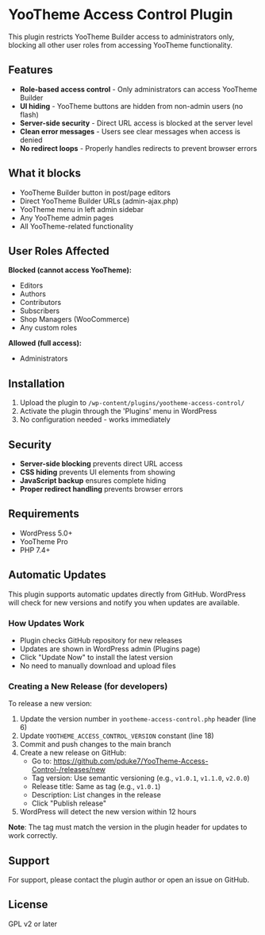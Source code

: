 # YooTheme Access Control Plugin

This plugin restricts YooTheme Builder access to administrators only, blocking all other user roles from accessing YooTheme functionality.

## Features

- **Role-based access control** - Only administrators can access YooTheme Builder
- **UI hiding** - YooTheme buttons are hidden from non-admin users (no flash)
- **Server-side security** - Direct URL access is blocked at the server level
- **Clean error messages** - Users see clear messages when access is denied
- **No redirect loops** - Properly handles redirects to prevent browser errors

## What it blocks

- YooTheme Builder button in post/page editors
- Direct YooTheme Builder URLs (admin-ajax.php)
- YooTheme menu in left admin sidebar
- Any YooTheme admin pages
- All YooTheme-related functionality

## User Roles Affected

**Blocked (cannot access YooTheme):**
- Editors
- Authors
- Contributors
- Subscribers
- Shop Managers (WooCommerce)
- Any custom roles

**Allowed (full access):**
- Administrators

## Installation

1. Upload the plugin to `/wp-content/plugins/yootheme-access-control/`
2. Activate the plugin through the 'Plugins' menu in WordPress
3. No configuration needed - works immediately

## Security

- **Server-side blocking** prevents direct URL access
- **CSS hiding** prevents UI elements from showing
- **JavaScript backup** ensures complete hiding
- **Proper redirect handling** prevents browser errors

## Requirements

- WordPress 5.0+
- YooTheme Pro
- PHP 7.4+

## Automatic Updates

This plugin supports automatic updates directly from GitHub. WordPress will check for new versions and notify you when updates are available.

### How Updates Work

- Plugin checks GitHub repository for new releases
- Updates are shown in WordPress admin (Plugins page)
- Click "Update Now" to install the latest version
- No need to manually download and upload files

### Creating a New Release (for developers)

To release a new version:

1. Update the version number in `yootheme-access-control.php` header (line 6)
2. Update `YOOTHEME_ACCESS_CONTROL_VERSION` constant (line 18)
3. Commit and push changes to the main branch
4. Create a new release on GitHub:
   - Go to: https://github.com/pduke7/YooTheme-Access-Control-/releases/new
   - Tag version: Use semantic versioning (e.g., `v1.0.1`, `v1.1.0`, `v2.0.0`)
   - Release title: Same as tag (e.g., `v1.0.1`)
   - Description: List changes in the release
   - Click "Publish release"
5. WordPress will detect the new version within 12 hours

**Note**: The tag must match the version in the plugin header for updates to work correctly.

## Support

For support, please contact the plugin author or open an issue on GitHub.

## License

GPL v2 or later 